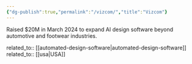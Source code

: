 ```yaml
---
{"dg-publish":true,"permalink":"/vizcom/","title":"Vizcom"}
---
```



Raised $20M in March 2024 to expand AI design software beyond automotive and footwear industries.

related_to:: [[automated-design-software\|automated-design-software]]
related_to:: [[usa\|USA]]
